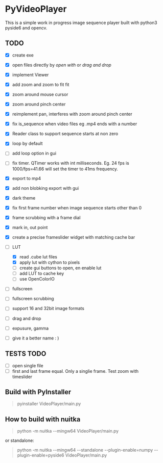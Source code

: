 # PyVideoPlayer

This is a simple work in progress image sequence player built with python3 pyside6 and opencv.

## TODO
- [x] create exe
- [x] open files directly by *open with* or *drag and drop*
- [x] implement Viewer
- [x] add zoom and zoom to fit fit
- [x] zoom around mouse cursor
- [x] zoom around pinch center
- [x] reimplement pan, interferes with zoom around pinch center

- [x] fix is_sequence when video files eg .mp4 ends with a number
- [x] Reader class to support sequence starts at non zero
- [x] loop by default
- [ ] add loop option in gui
- [ ] fix timer. QTimer works with int milliseconds. Eg. 24 fps is 1000/fps=41.66 will set the timer to 41ms frequency.
- [x] export to mp4
- [x] add non blobking export with gui
- [x] dark theme
- [x] fix first frame number when image sequence starts other than 0

- [x] frame scrubbing with a frame dial
- [x] mark in, out point
- [x] create a precise frameslider widget with matching cache bar

- [ ] LUT
  - [x] read .cube lut files
  - [x] apply lut with cython to pixels
  - [ ] create gui buttons to open, en enable lut
  - [ ] add LUT to cache key
  - [ ] use OpenColorIO

- [ ] fullscreen
- [ ] fullscreen scrubbing
- [ ] support 16 and 32bit image formats
- [ ] drag and drop

- [ ] expusure, gamma

- [ ] give it a better name : )

## TESTS TODO
- [ ] open single file
- [ ] first and last frame equal. Only a singlie frame. Test zoom with timeslider

## Build with PyInstaller
> pyinstaller VideoPlayer/main.py

## How to build with nuitka
> python -m nuitka --mingw64 VideoPlayer/main.py

or standalone:

> python -m nuitka --mingw64 --standalone --plugin-enable=numpy --plugin-enable=pyside6 VideoPlayer/main.py
